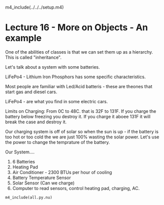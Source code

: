 
m4_include(../../../setup.m4)

# Lecture 16 - More on Objects - An example

One of the abilities of classes is that we can set them up as a hierarchy.
This is called "inheritance".

Let's talk about a system with some batteries.

LiFePo4 - Lithium Iron Phosphors has some specific characteristics.

Most people are familiar with Led/Acid batteris - these are theones that start gas and diesel cars.

LiFePo4 - are what you find in some electric cars.

Limits on Charging:  From 0C to 48C.  that is 32F to 131F.   If you charge the battery below freezing you destroy it.
If you charge it aboee 131F it will break the case and destroy it.

Our charging system is off of solar so when the sun is up - if the battery is too hot or too cold
the we are just 100% wasting the solar power.  Let's use the power to change the temprature of the
battery.

Our System....

1. 6 Batteries 
2. Heating Pad
4. Air Conditioner - 2300 BTUs per hour of cooling
6. Battery Temperature Sensor
7. Solar Sensor (Can we charge)
8. Computer to read sensors, control heating pad, charging, AC.


```
m4_include(all.py.nu)
```

